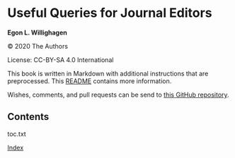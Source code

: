 # Useful Queries for Journal Editors


**Egon L. Willighagen**

© 2020 The Authors

License: CC-BY-SA 4.0 International

This book is written in Markdown with additional instructions that are preprocessed.
This [README](https://github.com/jcheminform/useful-queries/blob/master/README.md)
contains more information.

Wishes, comments, and pull requests can be send to
[this GitHub repository](https://github.com/jcheminform/useful-queries/).

## Contents

<toc>toc.txt</toc>

[Index](indexList.i.md) <br />
